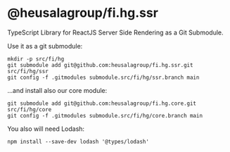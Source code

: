 # @heusalagroup/fi.hg.ssr

TypeScript Library for ReactJS Server Side Rendering as a Git Submodule.

Use it as a git submodule:

```shell
mkdir -p src/fi/hg
git submodule add git@github.com:heusalagroup/fi.hg.ssr.git src/fi/hg/ssr
git config -f .gitmodules submodule.src/fi/hg/ssr.branch main
```

...and install also our core module:

```shell
git submodule add git@github.com:heusalagroup/fi.hg.core.git src/fi/hg/core
git config -f .gitmodules submodule.src/fi/hg/core.branch main
```

You also will need Lodash: 

```shell
npm install --save-dev lodash '@types/lodash'
```
